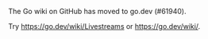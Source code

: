 The Go wiki on GitHub has moved to go.dev (#61940).

Try <https://go.dev/wiki/Livestreams> or <https://go.dev/wiki/>.

